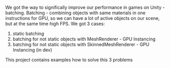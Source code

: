 We got the way to significally improve our performance in games on Unity - batching. Batching - combining objects with same materials in one instructions for GPU, so we can have a lot of active objects on our scene, but at the same time high FPS. We got 3 cases:
1) static batching
2) batching for not static objects with MeshRenderer - GPU Instancing
3) batching for not static objects with SkinnedMeshRenderer - GPU Instancing (in dev)
   
This project contains examples how to solve this 3 problems 
